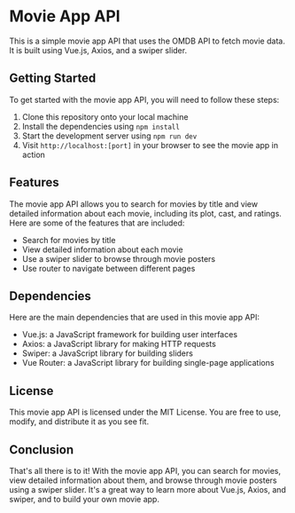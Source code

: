 # Movie App API

This is a simple movie app API that uses the OMDB API to fetch movie data. It is built using Vue.js, Axios, and a swiper slider.

## Getting Started

To get started with the movie app API, you will need to follow these steps:

1. Clone this repository onto your local machine
2. Install the dependencies using `npm install`
3. Start the development server using `npm run dev`
4. Visit `http://localhost:[port]` in your browser to see the movie app in action

## Features

The movie app API allows you to search for movies by title and view detailed information about each movie, including its plot, cast, and ratings. Here are some of the features that are included:

- Search for movies by title
- View detailed information about each movie
- Use a swiper slider to browse through movie posters
- Use router to navigate between different pages

## Dependencies

Here are the main dependencies that are used in this movie app API:

- Vue.js: a JavaScript framework for building user interfaces
- Axios: a JavaScript library for making HTTP requests
- Swiper: a JavaScript library for building sliders
- Vue Router: a JavaScript library for building single-page applications

## License

This movie app API is licensed under the MIT License. You are free to use, modify, and distribute it as you see fit.

## Conclusion

That's all there is to it! With the movie app API, you can search for movies, view detailed information about them, and browse through movie posters using a swiper slider. It's a great way to learn more about Vue.js, Axios, and swiper, and to build your own movie app.
